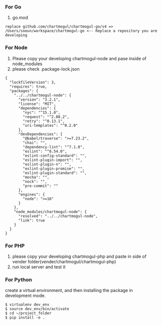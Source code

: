 ### For Go

1. go.mod
```
replace github.com/chartmogul/chartmogul-go/v4 => /Users/soeun/workspace/chartmogul-go <-- Replace a repository you are developing
```

### For Node
1. Please copy your developing chartmogul-node and pase inside of node_modules
2. please check .package-lock.json
```
{
  "lockfileVersion": 3,
  "requires": true,
  "packages": {
    "../../chartmogul-node": {
      "version": "3.2.1",
      "license": "MIT",
      "dependencies": {
        "nyc": "^15.1.0",
        "request": "^2.88.2",
        "retry": "^0.13.1",
        "uri-templates": "^0.2.0"
      },
      "devDependencies": {
        "@babel/traverse": ">=7.23.2",
        "chai": "",
        "dependency-lint": "^7.1.0",
        "eslint": "^8.54.0",
        "eslint-config-standard": "",
        "eslint-plugin-import": "",
        "eslint-plugin-n": "",
        "eslint-plugin-promise": "",
        "eslint-plugin-standard": "",
        "mocha": "",
        "nock": "",
        "pre-commit": ""
      },
      "engines": {
        "node": ">=16"
      }
    },
    "node_modules/chartmogul-node": {
      "resolved": "../../chartmogul-node",
      "link": true
    }
  }
}

```

### For PHP
1. please copy your developing chartmogul-php and paste in side of vender folder(vender/chartmogul/chartmogul-php)
2. run local server and test it

### For Python
create a virtual environment, and then installing the package in development mode.

```
$ virtualenv dev_env
$ source dev_env/bin/activate
$ cd ~/project_folder
$ pip install -e .
```
